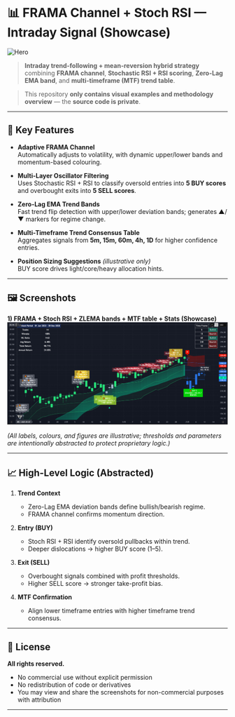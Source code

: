 # 📊 FRAMA Channel + Stoch RSI — Intraday Signal (Showcase)

![Hero](output/720b408d-cf14-4dc7-8cea-9e84eb586f72.png)

> **Intraday trend-following + mean-reversion hybrid strategy** combining **FRAMA channel**, **Stochastic RSI + RSI scoring**, **Zero-Lag EMA band**, and **multi-timeframe (MTF) trend table**.  

> This repository **only contains visual examples and methodology overview** — the **source code is private**.

---

## 📌 Key Features

- **Adaptive FRAMA Channel**  
  Automatically adjusts to volatility, with dynamic upper/lower bands and momentum-based colouring.

- **Multi-Layer Oscillator Filtering**  
  Uses Stochastic RSI + RSI to classify oversold entries into **5 BUY scores** and overbought exits into **5 SELL scores**.

- **Zero-Lag EMA Trend Bands**  
  Fast trend flip detection with upper/lower deviation bands; generates ▲/▼ markers for regime change.

- **Multi-Timeframe Trend Consensus Table**  
  Aggregates signals from **5m, 15m, 60m, 4h, 1D** for higher confidence entries.

- **Position Sizing Suggestions** *(illustrative only)*  
  BUY score drives light/core/heavy allocation hints.

---

## 🖼 Screenshots

**1) FRAMA + Stoch RSI + ZLEMA bands + MTF table + Stats (Showcase)**  
![Example](output/result.PNG)

*(All labels, colours, and figures are illustrative; thresholds and parameters are intentionally abstracted to protect proprietary logic.)*

---

## 📈 High-Level Logic (Abstracted)

1. **Trend Context**  
   - Zero-Lag EMA deviation bands define bullish/bearish regime.  
   - FRAMA channel confirms momentum direction.

2. **Entry (BUY)**  
   - Stoch RSI + RSI identify oversold pullbacks within trend.  
   - Deeper dislocations → higher BUY score (1–5).

3. **Exit (SELL)**  
   - Overbought signals combined with profit thresholds.  
   - Higher SELL score → stronger take-profit bias.

4. **MTF Confirmation**  
   - Align lower timeframe entries with higher timeframe trend consensus.



---

## 📜 License

**All rights reserved.**  
- No commercial use without explicit permission  
- No redistribution of code or derivatives  
- You may view and share the screenshots for non-commercial purposes with attribution

---

